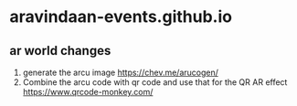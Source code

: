 # aravindaan-events.github.io

## ar world changes

1. generate the arcu image
https://chev.me/arucogen/
2. Combine the arcu code with qr code and use that for the QR AR effect
https://www.qrcode-monkey.com/